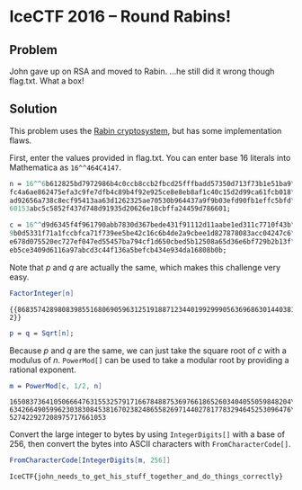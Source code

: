 # IceCTF 2016 – Round Rabins!

## Problem

John gave up on RSA and moved to Rabin. ...he still did it wrong though flag.txt. What a box!

## Solution

This problem uses the [Rabin cryptosystem](https://en.wikipedia.org/wiki/Rabin_cryptosystem), but has some implementation flaws.

First, enter the values provided in flag.txt. You can enter base 16 literals into Mathematica as `16^^464C4147`.

```mathematica
n = 16^^6b612825bd7972986b4c0ccb8ccb2fbcd25fffbadd57350d713f73b1e51ba9\
fc4a6ae862475efa3c9fe7dfb4c89b4f92e925ce8e8eb8af1c40c15d2d99ca61fcb018\
ad92656a738c8ecf95413aa63d1262325ae70530b964437a9f9b03efd90fb1effc5bfd\
60153abc5c5852f437d748d91935d20626e18cbffa24459d786601;

c = 16^^d9d6345f4f961790abb7830d367bede431f91112d11aabe1ed311c7710f43b\
9b0d5331f71a1fccbfca71f739ee5be42c16c6b4de2a9cbee1d827878083acc04247c6\
e678d075520ec727ef047ed55457ba794cf1d650cbed5b12508a65d36e6bf729b2b13f\
eb5ce3409d6116a97abcd3c44f136a5befcb434e934da16808b0b;
```

Note that *p* and *q* are actually the same, which makes this challenge very easy.

```mathematica
FactorInteger[n]
```

```
{{8683574289808398551680690596312519188712344019929990563696863014403818356652403139359303583094623893591695801854572600022831462919735839793929311522108161, 2}}
```


```mathematica
p = q = Sqrt[n];
```

Because *p* and *q* are the same, we can just take the square root of *c* with a modulus of *n*. `PowerMod[]` can be used to take a modular root by providing a rational exponent.

```mathematica
m = PowerMod[c, 1/2, n]
```

```
1650837364105066647631553257917166784887536976618652603404055059848204\
6342664905996230383084538167023824865582697144027817783294645253096476\
527422927208975717661053
```

Convert the large integer to bytes by using `IntegerDigits[]` with a base of 256, then convert the bytes into ASCII characters with `FromCharacterCode[]`.

```mathematica
FromCharacterCode[IntegerDigits[m, 256]]
```

```
IceCTF{john_needs_to_get_his_stuff_together_and_do_things_correctly}
```
